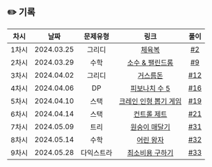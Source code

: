## ✏️ 기록   

| 차시 |    날짜    | 문제유형 | 링크 | 풀이 |
|:----:|:---------:|:----:|:-----:|:----:|
| 1차시 | 2024.03.25 |  그리디  | [체육복](https://school.programmers.co.kr/learn/courses/30/lessons/42862)  | [#2](https://github.com/AlgoLeadMe/AlgoLeadMe-10/pull/2) |
| 2차시 | 2024.03.29 |  수학  | [소수 & 팰린드롬](https://www.acmicpc.net/problem/1747)  | [#9](https://github.com/AlgoLeadMe/AlgoLeadMe-10/pull/9) |
| 3차시 | 2024.04.02 |  그리디  | [거스름돈](https://www.acmicpc.net/problem/14916)  | [#12](https://github.com/AlgoLeadMe/AlgoLeadMe-10/pull/12) |
| 4차시 | 2024.04.06 |  DP  | [피보나치 수 5](https://www.acmicpc.net/problem/10870)  | [#16](https://github.com/AlgoLeadMe/AlgoLeadMe-10/pull/16) |
| 5차시 | 2024.04.10 |  스택  | [크레인 인형 뽑기 게임](https://school.programmers.co.kr/learn/courses/30/lessons/64061)  | [#19](https://github.com/AlgoLeadMe/AlgoLeadMe-10/pull/19) |
| 6차시 | 2024.04.14 |  스택  | [컨트롤 제트](https://school.programmers.co.kr/learn/courses/30/lessons/120853)  | [#21](https://github.com/AlgoLeadMe/AlgoLeadMe-10/pull/21) |
| 7차시 | 2024.05.09 |  트리  | [원숭이 매달기](https://www.acmicpc.net/problem/2716)  | [#31](https://github.com/AlgoLeadMe/AlgoLeadMe-10/pull/31) |
| 8차시 | 2024.05.14 |  수학  | [어린 왕자](https://www.acmicpc.net/problem/1004)  | [#32](https://github.com/AlgoLeadMe/AlgoLeadMe-10/pull/32) |
| 9차시 | 2024.05.28 |  다익스트라  | [최소비용 구하기](https://www.acmicpc.net/problem/1916)  | [#33](https://github.com/AlgoLeadMe/AlgoLeadMe-10/pull/33) |